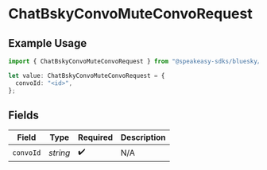# ChatBskyConvoMuteConvoRequest

## Example Usage

```typescript
import { ChatBskyConvoMuteConvoRequest } from "@speakeasy-sdks/bluesky/models/operations";

let value: ChatBskyConvoMuteConvoRequest = {
  convoId: "<id>",
};
```

## Fields

| Field              | Type               | Required           | Description        |
| ------------------ | ------------------ | ------------------ | ------------------ |
| `convoId`          | *string*           | :heavy_check_mark: | N/A                |